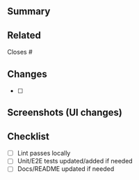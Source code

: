 ## Summary
<!-- What does this PR change? -->

## Related
Closes #<issue-number>

## Changes
- [ ]

## Screenshots (UI changes)
<!-- Before/After -->

## Checklist
- [ ] Lint passes locally
- [ ] Unit/E2E tests updated/added if needed
- [ ] Docs/README updated if needed

